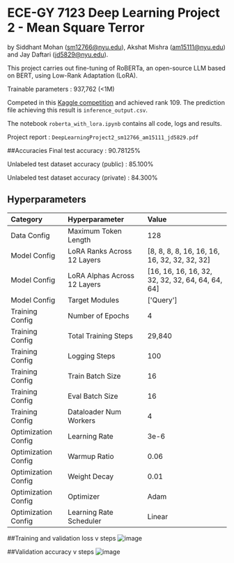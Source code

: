 # ECE-GY 7123 Deep Learning Project 2 - Mean Square Terror
by Siddhant Mohan (sm12766@nyu.edu), Akshat Mishra (am15111@nyu.edu) and Jay Daftari (jd5829@nyu.edu).

This project carries out fine-tuning of RoBERTa, an open-source LLM based on BERT, using Low-Rank Adaptation (LoRA). 

Trainable parameters : 937,762 (<1M)

Competed in this [Kaggle competition](https://www.kaggle.com/competitions/deep-learning-spring-2025-project-2/leaderboard) and achieved rank 109. The prediction file achieving this result is ```inference_output.csv```.

The notebook ```roberta_with_lora.ipynb``` contains all code, logs and results.

Project report : ```DeepLearningProject2_sm12766_am15111_jd5829.pdf```

##Accuracies
Final test accuracy : 90.78125%

Unlabeled test dataset accuracy (public) : 85.100%

Unlabeled test dataset accuracy (private) : 84.300%

## Hyperparameters
| Category | Hyperparameter | Value |
|:---|:---|:---|
| Data Config | Maximum Token Length | 128 |
| Model Config | LoRA Ranks Across 12 Layers | [8, 8, 8, 8, 16, 16, 16, 16, 32, 32, 32, 32] |
| Model Config | LoRA Alphas Across 12 Layers | [16, 16, 16, 16, 32, 32, 32, 32, 64, 64, 64, 64] |
| Model Config | Target Modules | ['Query'] |
| Training Config | Number of Epochs | 4 |
| Training Config | Total Training Steps | 29,840 |
| Training Config | Logging Steps | 100 |
| Training Config | Train Batch Size | 16 |
| Training Config | Eval Batch Size | 16 |
| Training Config | Dataloader Num Workers | 4 |
| Optimization Config | Learning Rate | 3e-6 |
| Optimization Config | Warmup Ratio | 0.06 |
| Optimization Config | Weight Decay | 0.01 |
| Optimization Config | Optimizer | Adam |
| Optimization Config | Learning Rate Scheduler | Linear |

##Training and validation loss v steps
![image](https://github.com/user-attachments/assets/fcbbc273-ae2e-4d68-8e09-64a4c3f99093)


##Validation accuracy v steps
![image](https://github.com/user-attachments/assets/c5fb4bf6-37c6-4d29-84c0-a3675a36c913)
